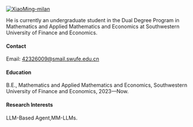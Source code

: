 

[![XiaoMing-milan](https://img.shields.io/badge/XiaoMing--milan-GitHub-blue?logo=github)](https://github.com/XiaoMing-milan)

  He is currently an undergraduate student in the Dual Degree Program in Mathematics and Applied Mathematics and Economics at Southwestern University of Finance and Economics.
#### Contact

Email: 42326009@smail.swufe.edu.cn

#### Education
B.E.,  Mathematics and Applied Mathematics and Economics, Southwestern University of Finance and Economics, 2023—Now.

#### Research Interests
LLM-Based Agent,MM-LLMs.

